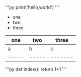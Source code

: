'''py
print('hello,world')
'''

- one
- two
- three

 one | two | three |
-----|-----|-------|
  a  |  b  |   c   |
-----|-----|-------|


'''py
def index():
    return 1+1
'''


